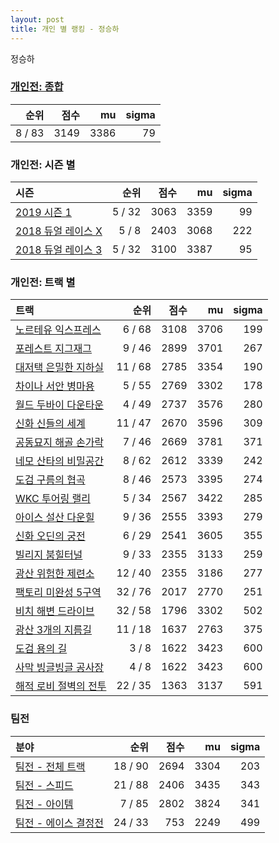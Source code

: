 ```yaml
---
layout: post
title: 개인 별 랭킹 - 정승하
---
```


정승하

### [개인전: 종합](../singles-full)

| 순위 | 점수 | mu | sigma |
|---:|---:|---:|---:|
| 8 / 83 | 3149 | 3386 | 79 |

### 개인전: 시즌 별

| 시즌 | 순위 | 점수 | mu | sigma |
|:---|---:|---:|---:|---:|
| [2019 시즌 1](../s2019_1) | 5 / 32 | 3063 | 3359 | 99 |
| [2018 듀얼 레이스 X](../s2018_2) | 5 / 8 | 2403 | 3068 | 222 |
| [2018 듀얼 레이스 3](../s2018_1) | 5 / 32 | 3100 | 3387 | 95 |

### 개인전: 트랙 별

| 트랙 | 순위 | 점수 | mu | sigma |
|:---|---:|---:|---:|---:|
| [노르테유 익스프레스](../noex) | 6 / 68 | 3108 | 3706 | 199 |
| [포레스트 지그재그](../zigzag) | 9 / 46 | 2899 | 3701 | 267 |
| [대저택 은밀한 지하실](../jeotaek) | 11 / 68 | 2785 | 3354 | 190 |
| [차이나 서안 병마용](../byeongma) | 5 / 55 | 2769 | 3302 | 178 |
| [월드 두바이 다운타운](../dubai) | 4 / 49 | 2737 | 3576 | 280 |
| [신화 신들의 세계](../shinsegye) | 11 / 47 | 2670 | 3596 | 309 |
| [공동묘지 해골 손가락](../haeson) | 7 / 46 | 2669 | 3781 | 371 |
| [네모 산타의 비밀공간](../santa) | 8 / 62 | 2612 | 3339 | 242 |
| [도검 구름의 협곡](../hyupgog) | 8 / 46 | 2573 | 3395 | 274 |
| [WKC 투어링 랠리](../rally) | 5 / 34 | 2567 | 3422 | 285 |
| [아이스 설산 다운힐](../seolsan) | 9 / 36 | 2555 | 3393 | 279 |
| [신화 오딘의 궁전](../odin) | 6 / 29 | 2541 | 3605 | 355 |
| [빌리지 붐힐터널](../boomhill) | 9 / 33 | 2355 | 3133 | 259 |
| [광산 위험한 제련소](../jeryeonso) | 12 / 40 | 2355 | 3186 | 277 |
| [팩토리 미완성 5구역](../district5) | 32 / 76 | 2017 | 2770 | 251 |
| [비치 해변 드라이브](../haebyun) | 32 / 58 | 1796 | 3302 | 502 |
| [광산 3개의 지름길](../gwangsamji) | 11 / 18 | 1637 | 2763 | 375 |
| [도검 용의 길](../daagon) | 3 / 8 | 1622 | 3423 | 600 |
| [사막 빙글빙글 공사장](../sabing) | 4 / 8 | 1622 | 3423 | 600 |
| [해적 로비 절벽의 전투](../lobby) | 22 / 35 | 1363 | 3137 | 591 |

### 팀전

| 분야 | 순위 | 점수 | mu | sigma |
|:---|---:|---:|---:|---:|
| [팀전 - 전체 트랙](../team-full) | 18 / 90 | 2694 | 3304 | 203 |
| [팀전 - 스피드](../team-speed) | 21 / 88 | 2406 | 3435 | 343 |
| [팀전 - 아이템](../team-item) | 7 / 85 | 2802 | 3824 | 341 |
| [팀전 - 에이스 결정전](../team-ace) | 24 / 33 | 753 | 2249 | 499 |

